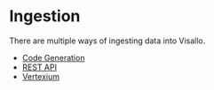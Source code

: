 # Ingestion

There are multiple ways of ingesting data into Visallo. 

* [Code Generation](./codegen.md)
* [REST API](./rest.md)
* [Vertexium](./vertexium.md)